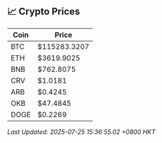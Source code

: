 ## 📈 Crypto Prices

| Coin | Price |
| ---- | ----- |
| BTC | $115283.3207 |
| ETH | $3619.9025 |
| BNB | $762.8075 |
| CRV | $1.0181 |
| ARB | $0.4245 |
| OKB | $47.4845 |
| DOGE | $0.2269 |

_Last Updated: 2025-07-25 15:36:55.02 +0800 HKT_